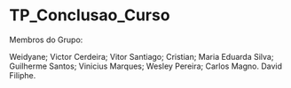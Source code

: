 # TP_Conclusao_Curso

Membros do Grupo:

Weidyane;
Victor Cerdeira;
Vitor Santiago;
Cristian;
Maria Eduarda Silva;
Guilherme Santos;
Vinicius Marques;
Wesley Pereira;
Carlos Magno.
David Filiphe.
